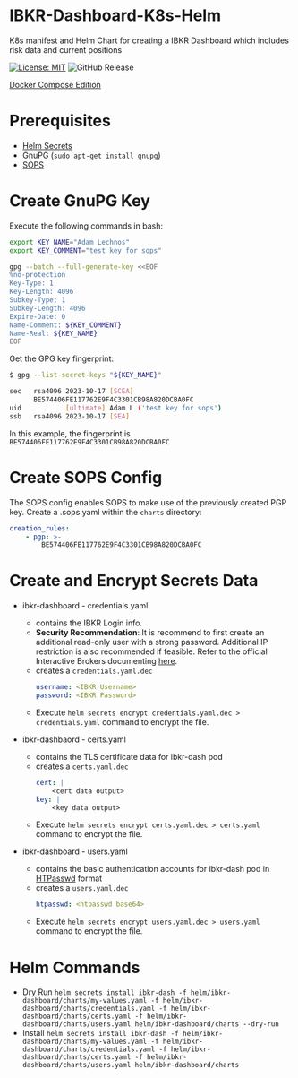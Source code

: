 # IBKR-Dashboard-K8s-Helm
K8s manifest and Helm Chart for creating a IBKR Dashboard which includes risk data and current positions

[![License: MIT](https://img.shields.io/badge/License-MIT-yellow.svg)](https://opensource.org/licenses/MIT) ![GitHub Release](https://img.shields.io/github/v/release/adam-lechnos/IBKR-Dashboard-K8s-Helm)

[Docker Compose Edition](https://github.com/Adam-Lechnos/IBKR-Dashboard)

# Prerequisites
* [Helm Secrets](https://github.com/jkroepke/helm-secrets/releases/tag/v4.6.0)
* GnuPG (`sudo apt-get install gnupg`)
* [SOPS](https://github.com/getsops/sops?ref=blog.gitguardian.com)

# Create GnuPG Key

Execute the following commands in bash:
``` bash
export KEY_NAME="Adam Lechnos"
export KEY_COMMENT="test key for sops"

gpg --batch --full-generate-key <<EOF
%no-protection
Key-Type: 1
Key-Length: 4096
Subkey-Type: 1
Subkey-Length: 4096
Expire-Date: 0
Name-Comment: ${KEY_COMMENT}
Name-Real: ${KEY_NAME}
EOF
```

Get the GPG key fingerprint:
``` bash
$ gpg --list-secret-keys "${KEY_NAME}"

sec   rsa4096 2023-10-17 [SCEA]
      BE574406FE117762E9F4C3301CB98A820DCBA0FC
uid           [ultimate] Adam L ('test key for sops')
ssb   rsa4096 2023-10-17 [SEA]
```

In this example, the fingerprint is `BE574406FE117762E9F4C3301CB98A820DCBA0FC`

# Create SOPS Config
The SOPS config enables SOPS to make use of the previously created PGP key. Create a .sops.yaml within the  `charts` directory:

``` yaml
creation_rules:
    - pgp: >-
        BE574406FE117762E9F4C3301CB98A820DCBA0FC
```

# Create and Encrypt Secrets Data
* ibkr-dashboard - credentials.yaml
    * contains the IBKR Login info.
    * **Security Recommendation**: It is recommend to first create an additional read-only user with a strong password. Additional IP restriction is also recommended if feasible. Refer to the official Interactive Brokers documenting [here](https://www.ibkrguides.com/clientportal/uar/addingauser.htm).
    * creates a `credentials.yaml.dec`
        ``` yaml
        username: <IBKR Username>
        password: <IBKR Password>
        ```
    * Execute `helm secrets encrypt credentials.yaml.dec > credentials.yaml` command to encrypt the file.

* ibkr-dashbaord - certs.yaml
    * contains the TLS certificate data for ibkr-dash pod
    * creates a `certs.yaml.dec`
        ``` yaml
        cert: |
            <cert data output>
        key: |
            <key data output>
        ```
    * Execute `helm secrets encrypt certs.yaml.dec > certs.yaml` command to encrypt the file.

* ibkr-dashboard - users.yaml
    * contains the basic authentication accounts for ibkr-dash pod in [HTPasswd](https://www.web2generators.com/apache-tools/htpasswd-generator) format
    * creates a `users.yaml.dec`
        ``` yaml
        htpasswd: <htpasswd base64>
        ```
    * Execute `helm secrets encrypt users.yaml.dec > users.yaml` command to encrypt the file.

# Helm Commands
* Dry Run `helm secrets install ibkr-dash -f helm/ibkr-dashboard/charts/my-values.yaml -f helm/ibkr-dashboard/charts/credentials.yaml -f helm/ibkr-dashboard/charts/certs.yaml -f helm/ibkr-dashboard/charts/users.yaml helm/ibkr-dashboard/charts --dry-run`
* Install `helm secrets install ibkr-dash -f helm/ibkr-dashboard/charts/my-values.yaml -f helm/ibkr-dashboard/charts/credentials.yaml -f helm/ibkr-dashboard/charts/certs.yaml -f helm/ibkr-dashboard/charts/users.yaml helm/ibkr-dashboard/charts`